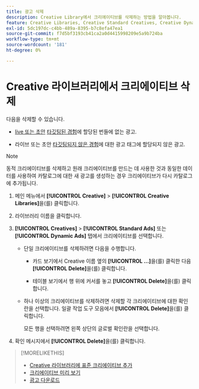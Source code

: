 ```yaml
---
title: 광고 삭제
description: Creative Library에서 크리에이티브를 삭제하는 방법을 알아봅니다.
feature: Creative Libraries, Creative Standard Creatives, Creative Dynamic Creatives
exl-id: 5dc197dc-c4bb-489a-8395-b7c8efa47ea1
source-git-commit: f7d5bf3193cb41ca2a0d4415998209e5a9b724ba
workflow-type: tm+mt
source-wordcount: '181'
ht-degree: 0%

---
```


# Creative 라이브러리에서 크리에이티브 삭제

다음을 삭제할 수 있습니다.

* [live 또는 초안](/help/creative/experiences/experience-about.md#experience-statuses-experience-statuses) [타깃팅된 경험](/help/creative/experiences/experience-about.md)에 할당된 번들에 없는 광고.

* 라이브 또는 초안 [타깃팅되지 않은 경험](/help/creative/experiences/experience-about.md)에 대한 광고 태그에 할당되지 않은 광고.

>[!NOTE]
>
>동적 크리에이티브를 삭제하고 원래 크리에이티브를 만드는 데 사용한 것과 동일한 데이터를 사용하여 카탈로그에 대한 새 광고를 생성하는 경우 크리에이티브가 다시 카탈로그에 추가됩니다.

1. 메인 메뉴에서 **[!UICONTROL Creative]** > **[!UICONTROL Creative Libraries]**&#x200B;을(를) 클릭합니다.

1. 라이브러리 이름을 클릭합니다.

1. **[!UICONTROL Creatives]** > **[!UICONTROL Standard Ads]** 또는 **[!UICONTROL Dynamic Ads]** 탭에서 크리에이티브를 선택합니다.

   * 단일 크리에이티브를 삭제하려면 다음을 수행합니다.

      * 카드 보기에서 Creative 이름 옆의 **[!UICONTROL ...]**&#x200B;을(를) 클릭한 다음 **[!UICONTROL Delete]**&#x200B;을(를) 클릭합니다.

      * 테이블 보기에서 행 위에 커서를 놓고 **[!UICONTROL Delete]**&#x200B;을(를) 클릭합니다.

   * 하나 이상의 크리에이티브를 삭제하려면 삭제할 각 크리에이티브에 대한 확인란을 선택합니다. 일괄 작업 도구 모음에서 **[!UICONTROL Delete]**&#x200B;을(를) 클릭합니다.

     모든 행을 선택하려면 왼쪽 상단의 글로벌 확인란을 선택합니다.

1. 확인 메시지에서 **[!UICONTROL Delete]**&#x200B;을(를) 클릭합니다.

>[!MORELIKETHIS]
>
>* [Creative 라이브러리에 표준 크리에이티브 추가](creative-add-standard.md)
>* [크리에이티브 미리 보기](creative-preview.md)
>* [광고 다운로드](creative-download.md)
